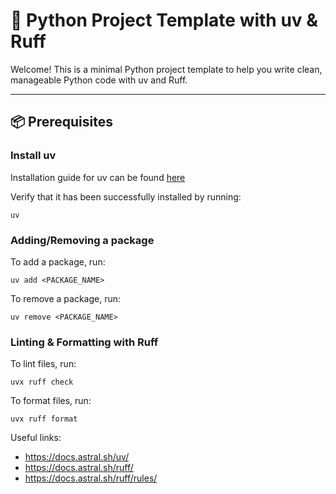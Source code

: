 # 🐍 Python Project Template with uv & Ruff

Welcome! This is a minimal Python project template to help you write clean, manageable Python code with uv and Ruff.

---

## 📦 Prerequisites

### Install uv

Installation guide for uv can be found [here](https://docs.astral.sh/uv/getting-started/installation/)

Verify that it has been successfully installed by running:

```
uv
```

### Adding/Removing a package

To add a package, run:

```
uv add <PACKAGE_NAME>
```

To remove a package, run:

```
uv remove <PACKAGE_NAME>
```

### Linting & Formatting with Ruff

To lint files, run:

```
uvx ruff check
```

To format files, run:

```
uvx ruff format
```

Useful links:

- https://docs.astral.sh/uv/
- https://docs.astral.sh/ruff/
- https://docs.astral.sh/ruff/rules/
